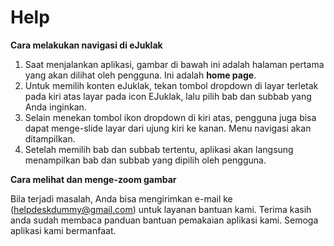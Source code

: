 Help
=================

**Cara melakukan navigasi di eJuklak**
 1. Saat menjalankan aplikasi, gambar di bawah ini adalah halaman pertama yang akan dilihat oleh pengguna. Ini adalah **home page**.
 2. Untuk memilih konten eJuklak, tekan tombol dropdown di layar terletak pada kiri atas layar pada icon EJuklak, lalu pilih bab dan subbab yang Anda inginkan.
 3. Selain menekan tombol ikon dropdown di kiri atas, pengguna juga bisa dapat menge-slide layar dari ujung kiri ke kanan. Menu navigasi akan ditampilkan.
 4. Setelah memilih bab dan subbab tertentu, aplikasi akan langsung menampilkan bab dan subbab yang dipilih oleh pengguna.

 
**Cara melihat dan menge-zoom gambar**


Bila terjadi masalah, Anda bisa mengirimkan e-mail ke (helpdeskdummy@gmail.com) untuk layanan bantuan kami. Terima kasih anda sudah membaca panduan bantuan pemakaian aplikasi kami. Semoga aplikasi kami bermanfaat.
